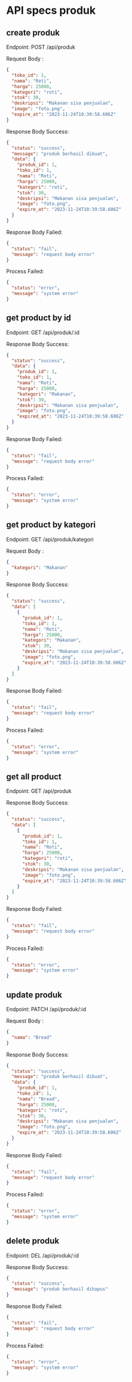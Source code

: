 # API specs produk

## create produk

Endpoint: POST /api/produk

Request Body :

```json
{
  "toko_id": 1,
  "nama": "Roti",
  "harga": 25000,
  "kategori": "roti",
  "stok": 30,
  "deskripsi": "Makanan sisa penjualan",
  "image": "foto.png",
  "expire_at": "2023-11-24T10:39:58.606Z"
}
```

Response Body Success:

```json
{
  "status": "success",
  "message": "produk berhasil dibuat",
  "data": {
    "produk_id": 1,
    "toko_id": 1,
    "nama": "Roti",
    "harga": 25000,
    "kategori": "roti",
    "stok": 30,
    "deskripsi": "Makanan sisa penjualan",
    "image": "foto.png",
    "expire_at": "2023-11-24T10:39:58.606Z"
  }
}
```

Response Body Failed:

```json
{
  "status": "fail",
  "message": "request body error"
}
```

Process Failed:

```json
{
  "status": "error",
  "message": "system error"
}
```

## get product by id

Endpoint: GET /api/produk/:id

Response Body Success:

```json
{
  "status": "success",
  "data": {
    "produk_id": 1,
    "toko_id": 1,
    "nama": "Roti",
    "harga": 25000,
    "kategori": "Makanan",
    "stok": 30,
    "deskripsi": "Makanan sisa penjualan",
    "image": "foto.png",
    "expired_at": "2023-11-24T10:39:58.606Z"
  }
}
```

Response Body Failed:

```json
{
  "status": "fail",
  "message": "request body error"
}
```

Process Failed:

```json
{
  "status": "error",
  "message": "system error"
}
```

## get product by kategori

Endpoint: GET /api/produk/kategori

Request Body :

```json
{
  "kategori": "Makanan"
}
```

Response Body Success:

```json
{
  "status": "success",
  "data": [
    {
      "produk_id": 1,
      "toko_id": 1,
      "nama": "Roti",
      "harga": 25000,
      "kategori": "Makanan",
      "stok": 30,
      "deskripsi": "Makanan sisa penjualan",
      "image": "foto.png",
      "expire_at": "2023-11-24T10:39:58.606Z"
    }
  ]
}
```

Response Body Failed:

```json
{
  "status": "fail",
  "message": "request body error"
}
```

Process Failed:

```json
{
  "status": "error",
  "message": "system error"
}
```

## get all product

Endpoint: GET /api/produk

Response Body Success:

```json
{
  "status": "success",
  "data": [
    {
      "produk_id": 1,
      "toko_id": 1,
      "nama": "Roti",
      "harga": 25000,
      "kategori": "roti",
      "stok": 30,
      "deskripsi": "Makanan sisa penjualan",
      "image": "foto.png",
      "expire_at": "2023-11-24T10:39:58.606Z"
    }
  ]
}
```

Response Body Failed:

```json
{
  "status": "fail",
  "message": "request body error"
}
```

Process Failed:

```json
{
  "status": "error",
  "message": "system error"
}
```

## update produk

Endpoint: PATCH /api/produk/:id

Request Body :

```json
{
  "nama": "Bread"
}
```

Response Body Success:

```json
{
  "status": "success",
  "message": "produk berhasil dibuat",
  "data": {
    "produk_id": 1,
    "toko_id": 1,
    "nama": "Bread",
    "harga": 25000,
    "kategori": "roti",
    "stok": 30,
    "deskripsi": "Makanan sisa penjualan",
    "image": "foto.png",
    "expire_at": "2023-11-24T10:39:58.606Z"
  }
}
```

Response Body Failed:

```json
{
  "status": "fail",
  "message": "request body error"
}
```

Process Failed:

```json
{
  "status": "error",
  "message": "system error"
}
```

## delete produk

Endpoint: DEL /api/produk/:id

Response Body Success:

```json
{
  "status": "success",
  "message": "produk berhasil dihapus"
}
```

Response Body Failed:

```json
{
  "status": "fail",
  "message": "request body error"
}
```

Process Failed:

```json
{
  "status": "error",
  "message": "system error"
}
```
